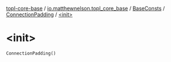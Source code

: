 [topl-core-base](../../../index.md) / [io.matthewnelson.topl_core_base](../../index.md) / [BaseConsts](../index.md) / [ConnectionPadding](index.md) / [&lt;init&gt;](./-init-.md)

# &lt;init&gt;

`ConnectionPadding()`